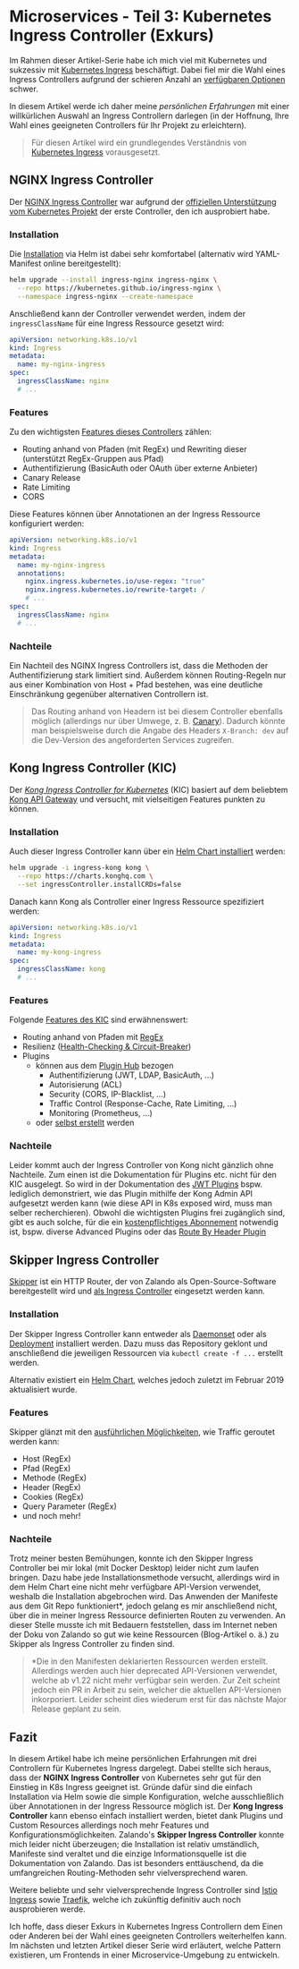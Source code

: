 # Microservices - Teil 3: Kubernetes Ingress Controller (Exkurs)

Im Rahmen dieser Artikel-Serie habe ich mich viel mit Kubernetes und sukzessiv mit [Kubernetes Ingress][ingress] beschäftigt.
Dabei fiel mir die Wahl eines Ingress Controllers aufgrund der schieren Anzahl an [verfügbaren Optionen][controller:overview] schwer.

In diesem Artikel werde ich daher meine _persönlichen Erfahrungen_ mit einer willkürlichen Auswahl an Ingress Controllern darlegen (in der Hoffnung, Ihre Wahl eines geeigneten Controllers für Ihr Projekt zu erleichtern).

> Für diesen Artikel wird ein grundlegendes Verständnis von [Kubernetes Ingress][ingress] vorausgesetzt.

## NGINX Ingress Controller

Der [NGINX Ingress Controller][nginx:github] war aufgrund der [offiziellen Unterstützung vom Kubernetes Projekt][nginx:official-support] der erste Controller, den ich ausprobiert habe.

### Installation

Die [Installation][nginx:install] via Helm ist dabei sehr komfortabel (alternativ wird YAML-Manifest online bereitgestellt):

```bash
helm upgrade --install ingress-nginx ingress-nginx \
  --repo https://kubernetes.github.io/ingress-nginx \
  --namespace ingress-nginx --create-namespace
```

Anschließend kann der Controller verwendet werden, indem der `ingressClassName` für eine Ingress Ressource gesetzt wird:

```yaml
apiVersion: networking.k8s.io/v1
kind: Ingress
metadata:
  name: my-nginx-ingress
spec:
  ingressClassName: nginx
  # ...
```

### Features

Zu den wichtigsten [Features dieses Controllers][nginx:annotations] zählen:

- Routing anhand von Pfaden (mit RegEx) und Rewriting dieser (unterstützt RegEx-Gruppen aus Pfad)
- Authentifizierung (BasicAuth oder OAuth über externe Anbieter)
- Canary Release
- Rate Limiting
- CORS

Diese Features können über Annotationen an der Ingress Ressource konfiguriert werden:

```yaml
apiVersion: networking.k8s.io/v1
kind: Ingress
metadata:
  name: my-nginx-ingress
  annotations:
    nginx.ingress.kubernetes.io/use-regex: "true"
    nginx.ingress.kubernetes.io/rewrite-target: /
    # ...
spec:
  ingressClassName: nginx
  # ...
```

### Nachteile

Ein Nachteil des NGINX Ingress Controllers ist, dass die Methoden der Authentifizierung stark limitiert sind.
Außerdem können Routing-Regeln nur aus einer Kombination von Host + Pfad bestehen, was eine deutliche Einschränkung gegenüber alternativen Controllern ist.

> Das Routing anhand von Headern ist bei diesem Controller ebenfalls möglich (allerdings nur über Umwege, z. B. [Canary][nginx:canary]). Dadurch könnte man beispielsweise durch die Angabe des Headers `X-Branch: dev` auf die Dev-Version des angeforderten Services zugreifen.

## Kong Ingress Controller (KIC)

Der [_Kong Ingress Controller for Kubernetes_][kong:github] (KIC) basiert auf dem beliebtem [Kong API Gateway][kong:kong] und versucht, mit vielseitigen Features punkten zu können.

### Installation

Auch dieser Ingress Controller kann über ein [Helm Chart installiert][kong:install] werden:

```bash
helm upgrade -i ingress-kong kong \
  --repo https://charts.konghq.com \
  --set ingressController.installCRDs=false
```

Danach kann Kong als Controller einer Ingress Ressource spezifiziert werden:

```yaml
apiVersion: networking.k8s.io/v1
kind: Ingress
metadata:
  name: my-kong-ingress
spec:
  ingressClassName: kong
  # ...
```

### Features

Folgende [Features des KIC][kong:features] sind erwähnenswert:

- Routing anhand von Pfaden mit [RegEx][kong:regex]
- Resilienz ([Health-Checking & Circuit-Breaker][kong:resilience])
- Plugins
  - können aus dem [Plugin Hub][kong:plugins:hub] bezogen
    - Authentifizierung (JWT, LDAP, BasicAuth, ...)
    - Autorisierung (ACL)
    - Security (CORS, IP-Blacklist, ...)
    - Traffic Control (Response-Cache, Rate Limiting, ...)
    - Monitoring (Prometheus, ...)
  - oder [selbst erstellt][kong:plugins:custom] werden

### Nachteile

Leider kommt auch der Ingress Controller von Kong nicht gänzlich ohne Nachteile. Zum einen ist die Dokumentation für Plugins etc. nicht für den KIC ausgelegt. So wird in der Dokumentation des [JWT Plugins][kong:plugins:jwt] bspw. lediglich demonstriert, wie das Plugin mithilfe der Kong Admin API aufgesetzt werden kann (wie diese API in K8s exposed wird, muss man selber recherchieren).
Obwohl die wichtigsten Plugins frei zugänglich sind, gibt es auch solche, für die ein [kostenpflichtiges Abonnement][kong:pricing] notwendig ist, bspw. diverse Advanced Plugins oder das [Route By Header Plugin][kong:plugins:route-by-header]

## Skipper Ingress Controller

[Skipper][skipper:github] ist ein HTTP Router, der von Zalando als Open-Source-Software bereitgestellt wird und [als Ingress Controller][skipper:kubernetes] eingesetzt werden kann.

### Installation

Der Skipper Ingress Controller kann entweder als [Daemonset][skipper:install:daemonset] oder als [Deployment][skipper:install:deployment] installiert werden. Dazu muss das Repository geklont und anschließend die jeweiligen Ressourcen via `kubectl create -f ...` erstellt werden.

Alternativ existiert ein [Helm Chart][skipper:helm], welches jedoch zuletzt im Februar 2019 aktualisiert wurde.

### Features

Skipper glänzt mit den [ausführlichen Möglichkeiten][skipper:predicates], wie Traffic geroutet werden kann:

- Host (RegEx)
- Pfad (RegEx)
- Methode (RegEx)
- Header (RegEx)
- Cookies (RegEx)
- Query Parameter (RegEx)
- und noch mehr!

### Nachteile

Trotz meiner besten Bemühungen, konnte ich den Skipper Ingress Controller bei mir lokal (mit Docker Desktop) leider nicht zum laufen bringen. Dazu habe jede Installationsmethode versucht, allerdings wird in dem Helm Chart eine nicht mehr verfügbare API-Version verwendet, weshalb die Installation abgebrochen wird. Das Anwenden der Manifeste aus dem Git Repo funktioniert*, jedoch gelang es mir anschließend nicht, über die in meiner Ingress Ressource definierten Routen zu verwenden. An dieser Stelle musste ich mit Bedauern feststellen, dass im Internet neben der Doku von Zalando so gut wie keine Ressourcen (Blog-Artikel o. ä.) zu Skipper als Ingress Controller zu finden sind.

> *Die in den Manifesten deklarierten Ressourcen werden erstellt. Allerdings werden auch hier deprecated API-Versionen verwendet, welche ab v1.22 nicht mehr verfügbar sein werden. Zur Zeit scheint jedoch ein PR in Arbeit zu sein, welcher die aktuellen API-Versionen inkorporiert. Leider scheint dies wiederum erst für das nächste Major Release geplant zu sein.

## Fazit

In diesem Artikel habe ich meine persönlichen Erfahrungen mit drei Controllern für Kubernetes Ingress dargelegt.
Dabei stellte sich heraus, dass der **NGINX Ingress Controller** von Kubernetes sehr gut für den Einstieg in K8s Ingress geeignet ist. Gründe dafür sind die einfach Installation via Helm sowie die simple Konfiguration, welche ausschließlich über Annotationen in der Ingress Ressource möglich ist.
Der **Kong Ingress Controller** kann ebenso einfach installiert werden, bietet dank Plugins und Custom Resources allerdings noch mehr Features und Konfigurationsmöglichkeiten.
Zalando's **Skipper Ingress Controller** konnte mich leider nicht überzeugen; die Installation ist relativ umständlich, Manifeste sind veraltet und die einzige Informationsquelle ist die Dokumentation von Zalando. Das ist besonders enttäuschend, da die umfangreichen Routing-Methoden sehr vielversprechend waren.

Weitere beliebte und sehr vielversprechende Ingress Controller sind [Istio Ingress][istio] sowie [Traefik][traefik], welche ich zukünftig definitiv auch noch ausprobieren werde.

Ich hoffe, dass dieser Exkurs in Kubernetes Ingress Controllern dem Einen oder Anderen bei der Wahl eines geeigneten Controllers weiterhelfen kann. Im nächsten und letzten Artikel dieser Serie wird erläutert, welche Pattern existieren, um Frontends in einer Microservice-Umgebung zu entwickeln.

<!----------------------------->
<!-- Referenzen für Markdown -->
[ingress]: https://kubernetes.io/docs/concepts/services-networking/ingress/
[controller:overview]: https://docs.google.com/spreadsheets/d/191WWNpjJ2za6-nbG4ZoUMXMpUK8KlCIosvQB0f-oq3k
[istio]: https://istio.io/latest/docs/
[traefik]: https://traefik.io/solutions/kubernetes-ingress/
<!-- NGINX -->
[nginx:github]: https://github.com/kubernetes/ingress-nginx
[nginx:official-support]: https://kubernetes.io/docs/concepts/services-networking/ingress-controllers/
[nginx:install]: https://kubernetes.github.io/ingress-nginx/deploy/#quick-start
[nginx:annotations]: https://kubernetes.github.io/ingress-nginx/user-guide/nginx-configuration/annotations/
[nginx:canary]: https://stackoverflow.com/a/70084578/9889501
<!-- Kong -->
[kong:github]: https://github.com/Kong/kubernetes-ingress-controller
[kong:kong]: https://github.com/Kong/kong
[kong:install]: https://docs.konghq.com/kubernetes-ingress-controller/2.0.x/deployment/k4k8s/#helm
[kong:regex]: https://discuss.konghq.com/t/kong-ingress-controller-and-path-based-routing/2956/6
[kong:resilience]: https://docs.konghq.com/kubernetes-ingress-controller/2.0.x/guides/configuring-health-checks/
[kong:features]: https://github.com/Kong/kubernetes-ingress-controller/#features
[kong:pricing]: https://konghq.com/pricing/
[kong:plugins:hub]: https://docs.konghq.com/hub/
[kong:plugins:custom]: https://docs.konghq.com/kubernetes-ingress-controller/2.0.x/guides/setting-up-custom-plugins/
[kong:plugins:jwt]: https://docs.konghq.com/hub/kong-inc/jwt/
[kong:plugins:route-by-header]: https://docs.konghq.com/hub/kong-inc/route-by-header/
<!-- Skipper -->
[skipper:github]: https://github.com/zalando/skipper/
[skipper:kubernetes]: https://opensource.zalando.com/skipper/kubernetes/ingress-controller/
[skipper:install:deployment]: https://opensource.zalando.com/skipper/kubernetes/ingress-controller/#deployment
[skipper:install:daemonset]: https://opensource.zalando.com/skipper/kubernetes/ingress-controller/#daemonset
[skipper:helm]: https://github.com/baez90/skipper-helm
[skipper:predicates]: https://opensource.zalando.com/skipper/reference/predicates/
